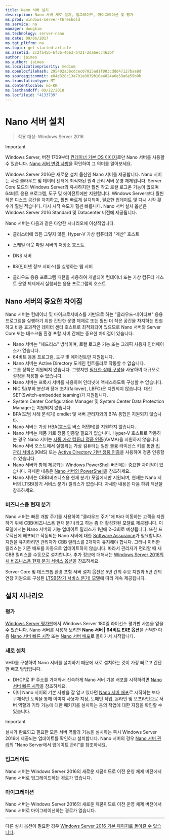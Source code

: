 ```yaml
---
title: Nano 서버 설치
description: Nano 서버 새로 설치, 업그레이드, 마이그레이션 및 평가
ms.prod: windows-server-threshold
ms.service: na
manager: dougkim
ms.technology: server-nano
ms.date: 09/06/2017
ms.tgt_pltfrm: na
ms.topic: get-started-article
ms.assetid: 2c2fa45b-6f3b-4663-b421-2da6ecc463bf
author: jaimeo
ms.author: jaimeo
ms.localizationpriority: medium
ms.openlocfilehash: 295402a3bcdcec07025ad1f803cddd47127baa8d
ms.sourcegitcommit: e84e328c13a701e8039b16a4824a6e58a6e59b0b
ms.translationtype: MT
ms.contentlocale: ko-KR
ms.lasthandoff: 09/22/2018
ms.locfileid: "4133739"
---
```

# Nano 서버 설치

>적용 대상: Windows Server 2016

> [!IMPORTANT]
> Windows Server, 버전 1709부터 [컨테이너 기본 OS 이미지](/virtualization/windowscontainers/quick-start/using-insider-container-images#install-base-container-image)로만 Nano 서버를 사용할 수 있습니다. [Nano 서버 변경 사항](nano-in-semi-annual-channel.md)을 확인하여 그 의미를 알아보세요. 

Windows Server 2016은 새로운 설치 옵션인 Nano 서버를 제공합니다. Nano 서버는 사설 클라우드 및 데이터 센터에 최적화된 원격 관리 서버 운영 체제입니다. Server Core 모드의 Windows Server와 유사하지만 훨씬 작고 로컬 로그온 기능이 없으며 64비트 응용 프로그램, 도구 및 에이전트에만 지원합니다. Windows Server보다 훨씬 적은 디스크 공간을 차지하고, 훨씬 빠르게 설치되며, 필요한 업데이트 및 다시 시작 횟수가 훨씬 적습니다. 다시 시작 속도가 훨씬 빠릅니다. Nano 서버 설치 옵션은 Windows Server 2016 Standard 및 Datacenter 버전에 제공됩니다.  

Nano 서버는 다음과 같은 다양한 시나리오에 이상적입니다.  
  
-   클러스터에 있든 그렇지 않든, Hyper-V 가상 컴퓨터의 "계산" 호스트  
  
-   스케일 아웃 파일 서버의 저장소 호스트.  
  
-   DNS 서버  
  
-   IIS(인터넷 정보 서비스)를 실행하는 웹 서버  
  
-   클라우드 응용 프로그램 패턴을 사용하여 개발되어 컨테이너 또는 가상 컴퓨터 게스트 운영 체제에서 실행되는 응용 프로그램의 호스트  
  
## Nano 서버의 중요한 차이점

Nano 서버는 컨테이너 및 마이크로서비스를 기반으로 하는 "클라우드-네이티브" 응용 프로그램을 실행하기 위한 간단한 운영 체제로 또는 훨씬 더 작은 공간을 차지하는 민첩하고 비용 효과적인 데이터 센터 호스트로 최적화되어 있으므로 Nano 서버와 Server Core 또는 데스크톱 환경 포함 서버 간에는 중요한 차이점이 있습니다.

- Nano 서버는 "헤드리스" 방식이며, 로컬 로그온 기능 또는 그래픽 사용자 인터페이스가 없습니다.
- 64비트 응용 프로그램, 도구 및 에이전트만 지원됩니다.
- Nano 서버는 Active Directory 도메인 컨트롤러로 작동할 수 없습니다.
- 그룹 정책은 지원되지 않습니다. 그렇지만 [필요한 상태 구성](https://msdn.microsoft.com/powershell/dsc/nanoDsc)을 사용하여 대규모로 설정을 적용할 수 있습니다.
- Nano 서버는 프록시 서버를 사용하여 인터넷에 액세스하도록 구성할 수 없습니다.
- NIC 팀(부하 분산과 장애 조치(failover), LBFO)은 지원되지 않습니다. 대신 SET(Switch-embedded teaming)가 지원됩니다.
- System Center Configuration Manager 및 System Center Data Protection Manager는 지원되지 않습니다.
- BPA(모범 사례 분석기) cmdlet 및 서버 관리자와의 BPA 통합은 지원되지 않습니다.
- Nano 서버는 가상 HBA(호스트 버스 어댑터)를 지원하지 않습니다.
- Nano 서버는 제품 키로 정품 인증할 필요가 없습니다. Hyper-V 호스트로 작동하는 경우 Nano 서버는 [자동 가상 컴퓨터 정품 인증](https://technet.microsoft.com/library/dn303421%28v=ws.11%29.aspx)(AVMA)을 지원하지 않습니다. Nano 서버 호스트에서 실행되는 가상 컴퓨터는 일반 볼륨 라이선스 키를 통한 [키 관리 서비스](https://technet.microsoft.com/library/jj612867(v=ws.11).aspx)(KMS) 또는 [Active Directory 기반 정품 인증](https://technet.microsoft.com/library/dn502534(v=ws.11).aspx)을 사용하여 정품 인증할 수 있습니다.
- Nano 서버와 함께 제공되는 Windows PowerShell 버전에는 중요한 차이점이 있습니다. 자세한 내용은 [Nano 서버의 PowerShell](PowerShell-on-Nano-Server.md)을 참조하세요.
- Nano 서버는 CBB(비즈니스용 현재 분기) 모델에서만 지원되며, 현재는 Nano 서버의 LTSB(장기 서비스 분기) 릴리스가 없습니다. 자세한 내용은 다음 하위 섹션을 참조하세요.

### 비즈니스용 현재 분기
Nano 서버는 빠른 개발 주기를 사용하여 "클라우드 주기"에 따라 이동하는 고객을 지원하기 위해 CBB(비즈니스용 현재 분기)라고 하는 좀 더 활성화된 모델로 제공됩니다. 이 모델에서는 Nano 서버의 기능 업데이트 릴리스가 1년에 2~3회로 예상됩니다. 또한 프로덕션에 배포되고 작동되는 Nano 서버에 대한 [Software Assurance](https://www.microsoft.com/en-us/licensing/licensing-programs/software-assurance-default.aspx)가 필요합니다. 지원을 유지하려면 관리자가 CBB 릴리스를 2개까지 유지해야 합니다. 그러나 이러한 릴리스는 기존 배포를 자동으로 업데이트하지 않습니다. 따라서 관리자가 편리할 때 새 CBB 릴리스를 수동으로 설치합니다. 추가 정보에 대해서는 [Windows Server 2016의 새 비즈니스용 현재 분기 서비스 옵션](https://blogs.technet.microsoft.com/windowsserver/2016/07/12/windows-server-2016-new-current-branch-for-business-servicing-option/)을 참조하세요.

Server Core 및 데스크톱 환경 포함 서버 설치 옵션은 5년 간의 주요 지원과 5년 간의 연장 지원으로 구성된 [LTSB(장기 서비스 분기) 모델](https://support.microsoft.com/lifecycle#gp%2Fgp_msl_policy)에 따라 계속 제공됩니다.

## 설치 시나리오

### 평가
[Windows Server 평가판](https://www.microsoft.com/evalcenter/evaluate-windows-server-2016)에서 Windows Server 180일 라이선스 평가판 사본을 얻을 수 있습니다. Nano 서버를 사용해 보려면 **Nano 서버 | 64비트 EXE 옵션**을 선택한 다음 [Nano 서버 빠른 시작](Nano-Server-Quick-Start.md) 또는 [Nano 서버 배포](Deploy-Nano-Server.md)로 돌아가서 시작합니다.

### 새로 설치
VHD를 구성하여 Nano 서버를 설치하기 때문에 새로 설치하는 것이 가장 빠르고 간단한 배포 방법입니다.

- DHCP로 IP 주소를 가져와서 신속하게 Nano 서버 기본 배포를 시작하려면 [Nano 서버 빠른 시작](Nano-Server-Quick-Start.md)을 참조하세요. 
- 이미 Nano 서버의 기본 사항을 잘 알고 있다면 [Nano 서버 배포](Deploy-Nano-Server.md)로 시작하는 보다 구체적인 토픽을 통해 이미지 사용자 지정, 도메인 작업, 온라인 및 오프라인으로 서버 역할과 기타 기능에 대한 패키지를 설치하는 등의 작업에 대한 지침을 확인할 수 있습니다.

> [!IMPORTANT]  
> 설치가 완료되고 필요한 모든 서버 역할과 기능을 설치하는 즉시 Windows Server 2016에 제공되는 업데이트를 확인하고 설치합니다. Nano 서버의 경우 [Nano 서버 관리](Manage-Nano-Server.md)의 "Nano Server에서 업데이트 관리"를 참조하세요.

### 업그레이드
Nano 서버는 Windows Server 2016의 새로운 제품이므로 이전 운영 체제 버전에서 Nano 서버로 업그레이드하는 경로가 없습니다.

### 마이그레이션
Nano 서버는 Windows Server 2016의 새로운 제품이므로 이전 운영 체제 버전에서 Nano 서버로 마이그레이션하는 경로가 없습니다.
  
-------------------------------------
다른 설치 옵션이 필요한 경우 [Windows Server 2016 기본 페이지로 돌아갈 수 있습니다](windows-server-2016.md). 

  


 
